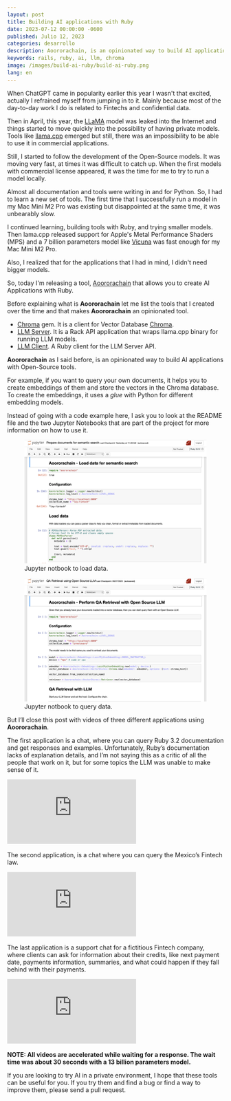 ```yaml
---
layout: post
title: Building AI applications with Ruby
date: 2023-07-12 00:00:00 -0600
published: Julio 12, 2023
categories: desarrollo
description: Aoororachain, is an opinionated way to build AI applications with Open-Source tools and Ruby.
keywords: rails, ruby, ai, llm, chroma
image: /images/build-ai-ruby/build-ai-ruby.png
lang: en
---
```


When ChatGPT came in popularity earlier this year I wasn't that excited, actually I refrained myself from jumping in to it. Mainly because most of the day-to-day work I do is related to Fintechs and confidential data.

Then in April, this year, the [LLaMA](https://www.theverge.com/2023/3/8/23629362/meta-ai-language-model-llama-leak-online-misuse) model was leaked into the Internet and things started to move quickly into the possibility of having private models. Tools like [llama.cpp](https://github.com/ggerganov/llama.cpp) emerged but still, there was an impossibility to be able to use it in commercial applications.

Still, I started to follow the development of the Open-Source models. It was moving very fast, at times it was difficult to catch up. When the first models with commercial license appeared, it was the time for me to try to run a model locally.

Almost all documentation and tools were writing in and for Python. So, I had to learn a new set of tools. The first time that I successfully run a model in my Mac Mini M2 Pro was existing but disappointed at the same time, it was unbearably slow.

I continued learning, building tools with Ruby, and trying smaller models. Then lama.cpp released support for Apple's Metal Performance Shaders (MPS) and a 7 billion parameters model like [Vicuna](https://lmsys.org/) was fast enough for my Mac Mini M2 Pro.

Also, I realized that for the applications that I had in mind, I didn't need bigger models.

So, today I'm releasing a tool, [Aoororachain](https://github.com/mariochavez/aoororachain) that allows you to create AI Applications with Ruby.

Before explaining what is **Aoororachain** let me list the tools that I created over the time and that makes **Aoororachain** an opinionated tool.

- [Chroma](https://github.com/mariochavez/chroma) gem. It is a client for Vector Database [Chroma](https://www.trychroma.com/).
- [LLM Server](https://github.com/mariochavez/llm_server). It is a Rack API application that wraps llama.cpp binary for running LLM models.
- [LLM Client](https://github.com/mariochavez/llm_client). A Ruby client for the LLM Server API.

**Aoororachain** as I said before, is an opinionated way to build AI applications with Open-Source tools.

For example, if you want to query your own documents, it helps you to create embeddings of them and store the vectors in the Chroma database. To create the embeddings, it uses a _glue_ with Python for different embedding models.

Instead of going with a code example here, I ask you to look at the README file and the two Jupyter Notebooks that are part of the project for more information on how to use it.

<div class="flex flex-col sm:flex-row space-x-4">
  <figure>
    <a href="https://github.com/mariochavez/aoororachain/tree/main/notebooks">
      <img class="block object-contain" src="/images/build-ai-ruby/load-data.png" />
    </a>
    <figcaption class="text-center">Jupyter notbook to load data.</figcaption>
  </figure>
  <figure>
    <a href="https://github.com/mariochavez/aoororachain/tree/main/notebooks">
      <img class="block object-contain" src="/images/build-ai-ruby/retrieval-data.png" />
    </a>
    <figcaption class="text-center">Jupyter notbook to query data.</figcaption>
  </figure>
</div>

But I’ll close this post with videos of three different applications using **Aoororachain**.

The first application is a chat, where you can query Ruby 3.2 documentation and get responses and examples. Unfortunately, Ruby’s documentation lacks of explanation details, and I’m not saying this as a critic of all the people that work on it, but for some topics the LLM was unable to make sense of it.

<div class="embed-container">
  <iframe src="https://player.vimeo.com/video/844402445" frameborder="0" allow="fullscreen; picture-in-picture" allowfullscreen></iframe>
</div>

The second application, is a chat where you can query the Mexico’s Fintech law.

<div class="embed-container">
  <iframe src="https://player.vimeo.com/video/844394368" frameborder="0" allow="fullscreen; picture-in-picture" allowfullscreen></iframe>
</div>

The last application is a support chat for a fictitious Fintech company, where clients can ask for information about their credits, like next payment date, payments information, summaries, and what could happen if they fall behind with their payments.

<div class="embed-container">
  <iframe src="https://player.vimeo.com/video/844398254" frameborder="0" allow="fullscreen; picture-in-picture" allowfullscreen></iframe>
</div>

**NOTE: All videos are accelerated while waiting for a response. The wait time was about 30 seconds with a 13 billion parameters model.**

If you are looking to try AI in a private environment, I hope that these tools can be useful for you. If you try them and find a bug or find a way to improve them, please send a pull request.
